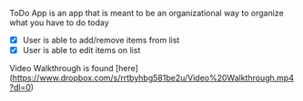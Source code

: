 ToDo App is an app that is meant to be an organizational way to organize what you have to do today

- [X] User is able to add/remove items from list
- [X] User is able to edit items on list

Video Walkthrough is found [here] (https://www.dropbox.com/s/rrtbyhbg581be2u/Video%20Walkthrough.mp4?dl=0) 
